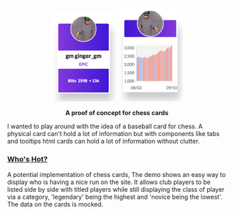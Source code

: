 <div align="center" markdown="1">
<img src="./src/images/front.png" alt="front" width="150">
<img src="./src/images/back.png" alt="back" width="150">

**A proof of concept for chess cards**

</div>

I wanted to play around with the idea of a baseball card for chess. A physical card can't hold a lot of information but with components like tabs and tooltips html cards can hold a lot of information without clutter.

### [Who's Hot?](https://willb335.github.io/chess-cards/)

A potential implementation of chess cards, The demo shows an easy way to display who is having a nice run on the site. It allows club players to be listed side by side with titled players while still displaying the class of player via a category, 'legendary' being the highest and 'novice being the lowest'. The data on the cards is mocked.
